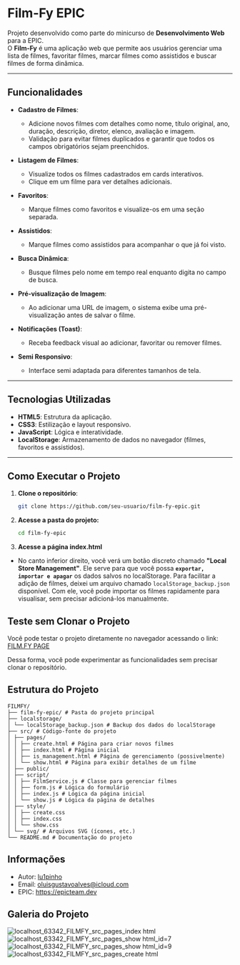 # Film-Fy EPIC

Projeto desenvolvido como parte do minicurso de **Desenvolvimento Web** para a EPIC. 
<br>O **Film-Fy** é uma aplicação web que permite aos usuários gerenciar uma lista de filmes, favoritar filmes, marcar filmes como assistidos e buscar filmes de forma dinâmica.

---

## Funcionalidades

- **Cadastro de Filmes**:
    - Adicione novos filmes com detalhes como nome, título original, ano, duração, descrição, diretor, elenco, avaliação e imagem.
    - Validação para evitar filmes duplicados e garantir que todos os campos obrigatórios sejam preenchidos.

- **Listagem de Filmes**:
    - Visualize todos os filmes cadastrados em cards interativos.
    - Clique em um filme para ver detalhes adicionais.

- **Favoritos**:
    - Marque filmes como favoritos e visualize-os em uma seção separada.

- **Assistidos**:
    - Marque filmes como assistidos para acompanhar o que já foi visto.

- **Busca Dinâmica**:
    - Busque filmes pelo nome em tempo real enquanto digita no campo de busca.

- **Pré-visualização de Imagem**:
    - Ao adicionar uma URL de imagem, o sistema exibe uma pré-visualização antes de salvar o filme.

- **Notificações (Toast)**:
    - Receba feedback visual ao adicionar, favoritar ou remover filmes.

- **Semi Responsivo**:
    - Interface semi adaptada para diferentes tamanhos de tela.

---

## Tecnologias Utilizadas

- **HTML5**: Estrutura da aplicação.
- **CSS3**: Estilização e layout responsivo.
- **JavaScript**: Lógica e interatividade.
- **LocalStorage**: Armazenamento de dados no navegador (filmes, favoritos e assistidos).

---

## Como Executar o Projeto

1. **Clone o repositório**:
   ```bash
   git clone https://github.com/seu-usuario/film-fy-epic.git

2. **Acesse a pasta do projeto:**
   ```bash
   cd film-fy-epic

3. **Acesse a página index.html**
- No canto inferior direito, você verá um botão discreto chamado **"Local Store Management"**. Ele serve para que você possa **`exportar, importar e apagar`** os dados salvos no localStorage.
  Para facilitar a adição de filmes, deixei um arquivo chamado `localStorage_backup.json` disponível. Com ele, você pode importar os filmes rapidamente para visualisar, sem precisar adicioná-los manualmente.

## Teste sem Clonar o Projeto
Você pode testar o projeto diretamente no navegador acessando o link:
[FILM.FY PAGE](https://lu1pinho.github.io/film-fy-epic/src/pages/index.html)

Dessa forma, você pode experimentar as funcionalidades sem precisar clonar o repositório.

## Estrutura do Projeto
``` text
FILMFY/
├── film-fy-epic/ # Pasta do projeto principal
├── localstorage/
│ └── localStorage_backup.json # Backup dos dados do localStorage
├── src/ # Código-fonte do projeto
│ ├── pages/ 
│ │ ├── create.html # Página para criar novos filmes
│ │ ├── index.html # Página inicial
│ │ ├── is_management.html # Página de gerenciamento (possivelmente)
│ │ └── show.html # Página para exibir detalhes de um filme
│ ├── public/ 
│ ├── script/ 
│ │ ├── FilmService.js # Classe para gerenciar filmes
│ │ ├── form.js # Lógica do formulário
│ │ ├── index.js # Lógica da página inicial
│ │ └── show.js # Lógica da página de detalhes
│ ├── style/ 
│ │ ├── create.css 
│ │ ├── index.css 
│ │ └── show.css
│ └── svg/ # Arquivos SVG (ícones, etc.)
└── README.md # Documentação do projeto
```
## Informações
* Autor: [lu1pinho](https://github.com/lu1pinho)
* Email: oluisgustavoalves@icloud.com
* EPIC: https://epicteam.dev

## Galeria do Projeto
![localhost_63342_FILMFY_src_pages_index html](https://github.com/user-attachments/assets/5270b015-fc3a-45ae-8854-a619f2ab2b4b)
![localhost_63342_FILMFY_src_pages_show html_id=7](https://github.com/user-attachments/assets/39559e34-ffe3-4b06-81ce-7e0a5228de10)
![localhost_63342_FILMFY_src_pages_show html_id=9](https://github.com/user-attachments/assets/6b550ff4-3d58-40a2-a61c-323bebe74e60)
![localhost_63342_FILMFY_src_pages_create html](https://github.com/user-attachments/assets/5182dfd9-0176-4427-aedc-84578efb2669)


